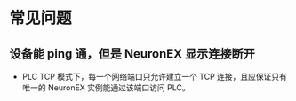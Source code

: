 # 常见问题

## 设备能 ping 通，但是 NeuronEX 显示连接断开

* PLC TCP 模式下，每一个网络端口只允许建立一个 TCP 连接，且应保证只有唯一的 NeuronEX 实例能通过该端口访问 PLC。